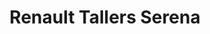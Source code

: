 ---
title: "Renault Tallers Serena"
url: /solsona/renault-tallers-serena/
shop: reparación de automóviles
---